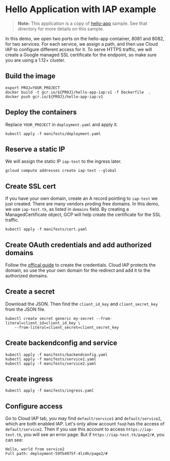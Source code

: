 # Hello Application with IAP example

> **Note:** This application is a copy of [hello-app](../hello-app) sample.
> See that directory for more details on this sample.

In this demo, we open two ports on the hello-app container, 8081
and 8082, for two services. For each service, we assign a path, and then 
use Cloud IAP to configure different access for it. To serve HTTPS traffic, we 
will create a Google managed SSL certificate for the endpoint, so make sure you are using a 1.12+
cluster.

## Build the image

```
export PROJ=YOUR_PROJECT
docker build -t gcr.io/${PROJ}/hello-app-iap:v1 -f Dockerfile  .
docker push gcr.io/${PROJ}/hello-app-iap:v1
```

## Deploy the containers

Replace `YOUR_PROJECT` in `deployment.yaml` and apply it.
```
kubectl apply -f manifests/deployment.yaml
```

## Reserve a static IP

We will assign the static IP `iap-test` to the ingress later.
```
gcloud compute addresses create iap-test --global
```

## Create SSL cert

If you have your own domain, create an A record pointing to `iap-test` we just created.
There are many vendors proding free domains. In this demo, we use `iap-test.tk`, as
listed in `domains` field. By creating a ManagedCertificate object, GCP will help 
create the certificate for the SSL traffic.
```
kubectl apply -f manifests/cert.yaml
```

## Create OAuth credentials and add authorized domains

Follow the [offical guide](https://cloud.google.com/iap/docs/enabling-kubernetes-howto#oauth-credentials)
to create the credentials. Cloud IAP protects the domain, so use the your own domain
for the redirect and add it to the authorized domains.


## Create a secret

Download the JSON. Then find the `client_id_key` and
`client_secret_key` from the JSON file.
```
kubectl create secret generic my-secret --from-literal=client_id=client_id_key \
    --from-literal=client_secret=client_secret_key
```

## Create backendconfig and service

```
kubectl apply -f manifests/backendconfig.yaml
kubectl apply -f manifests/service1.yaml
kubectl apply -f manifests/service2.yaml
```

## Create ingress

```
kubectl apply -f manifests/ingress.yaml
```

## Configure access

Go to Cloud IAP tab, you may find `default/service1` and
`default/service2`, which are both enabled IAP.
Let's only allow account `foo@` has the access of `default/service2`. 
Then if you use this account to access `https://iap-test.tk`, you will
see an error page. But if `https://iap-test.tk/page2/#`, you can see:
```
Hello, world from service2
Full path: deployment-59fb4975f-4lz4h/page2/#
```
